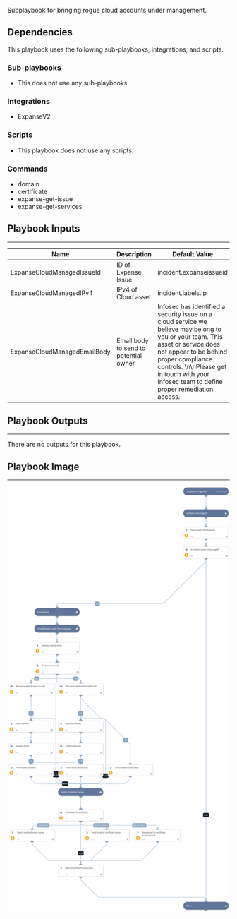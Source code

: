 Subplaybook for bringing rogue cloud accounts under management.

## Dependencies
This playbook uses the following sub-playbooks, integrations, and scripts.

### Sub-playbooks
* This does not use any sub-playbooks

### Integrations
* ExpanseV2

### Scripts
* This playbook does not use any scripts.

### Commands
* domain
* certificate
* expanse-get-issue
* expanse-get-services

## Playbook Inputs
---

| **Name** | **Description** | **Default Value** | **Required** |
| --- | --- | --- | --- |
| ExpanseCloudManagedIssueId | ID of Expanse Issue | incident.expanseissueid | Optional |
| ExpanseCloudManagedIPv4 | IPv4 of Cloud asset | incident.labels.ip | Optional |
| ExpanseCloudManagedEmailBody | Email body to send to potential owner | Infosec has identified a security issue on a cloud service we believe may belong to you or your team. This asset or service does not appear to be behind proper compliance controls. \n\nPlease get in touch with your Infosec team to define proper remediation access. | Optional |

## Playbook Outputs
---
There are no outputs for this playbook.

## Playbook Image
---
![Expanse Check ServiceNow CMDB](./../doc_files/Expanse_Unmanaged_Cloud.png)
